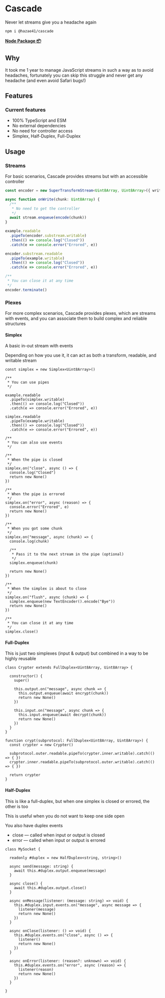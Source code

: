 # Cascade

Never let streams give you a headache again

```bash
npm i @hazae41/cascade
```

[**Node Package 📦**](https://www.npmjs.com/package/@hazae41/cascade)

## Why

It took me 1 year to manage JavaScript streams in such a way as to avoid headaches, fortunately you can skip this struggle and never get any headache (and even avoid Safari bugs!)

## Features

### Current features
- 100% TypeScript and ESM
- No external dependencies
- No need for controller access
- Simplex, Half-Duplex, Full-Duplex

## Usage

### Streams

For basic scenarios, Cascade provides streams but with an accessible controller

```typescript
const encoder = new SuperTransformStream<Uint8Array, Uint8Array>({ write: onWrite })

async function onWrite(chunk: Uint8Array) {
  /** 
   * No need to get the controller 
   */
  await stream.enqueue(encode(chunk))
}

example.readable
  .pipeTo(encoder.substream.writable)
  .then(() => console.log("Closed"))
  .catch(e => console.error("Errored", e))

encoder.substream.readable
  .pipeTo(example.writable)
  .then(() => console.log("Closed"))
  .catch(e => console.error("Errored", e))

/**
 * You can close it at any time
 */
encoder.terminate()
```


### Plexes

For more complex scenarios, Cascade provides plexes, which are streams with events, and you can associate them to build complex and reliable structures

#### Simplex

A basic in-out stream with events

Depending on how you use it, it can act as both a transform, readable, and writable stream

```tsx
const simplex = new Simplex<Uint8Array>()

/**
 * You can use pipes
 */

example.readable
  .pipeTo(simplex.writable)
  .then(() => console.log("Closed"))
  .catch(e => console.error("Errored", e))

simplex.readable
  .pipeTo(example.writable)
  .then(() => console.log("Closed"))
  .catch(e => console.error("Errored", e))

/**
 * You can also use events
 */

/**
 * When the pipe is closed
 */
simplex.on("close", async () => {
  console.log("Closed")
  return new None()
})

/**
 * When the pipe is errored
 */
simplex.on("error", async (reason) => {
  console.error("Errored", e)
  return new None()
})

/**
 * When you got some chunk
 */
simplex.on("message", async (chunk) => {
  console.log(chunk)

  /**
   * Pass it to the next stream in the pipe (optional)
   */
  simplex.enqueue(chunk)

  return new None()
})

/**
 * When the simplex is about to close
 */
simplex.on("flush", async (chunk) => {
  simplex.enqueue(new TextEncoder().encode("Bye"))
  return new None()
})

/**
 * You can close it at any time
 */
simplex.close()
```

#### Full-Duplex

This is just two simplexes (input & output) but combined in a way to be highly reusable

```tsx
class Crypter extends FullDuplex<Uint8Array, Uint8Array> {

  constructor() {
    super()

    this.output.on("message", async chunk => {
      this.output.enqueue(await encrypt(chunk))
      return new None()
    })

    this.input.on("message", async chunk => {
      this.input.enqueue(await decrypt(chunk))
      return new None()
    })
  }
}

function crypt(subprotocol: FullDuplex<Uint8Array, Uint8Array>) {
  const crypter = new Crypter()

  subprotocol.outer.readable.pipeTo(crypter.inner.writable).catch(() => { })
  crypter.inner.readable.pipeTo(subprotocol.outer.writable).catch(() => { })

  return crypter
}
```


#### Half-Duplex

This is like a full-duplex, but when one simplex is closed or errored, the other is too

This is useful when you do not want to keep one side open

You also have duplex events
- close — called when input or output is closed
- error — called when input or output is errored

```tsx
class MySocket {

  readonly #duplex = new HalfDuplex<string, string>()

  async send(message: string) {
    await this.#duplex.output.enqueue(message)
  }

  async close() {
    await this.#duplex.output.close()
  }

  async onMessage(listener: (message: string) => void) {
    this.#duplex.input.events.on("message", async message => {
      listener(message)
      return new None()
    })
  }

  async onClose(listener: () => void) {
    this.#duplex.events.on("close", async () => {
      listener()
      return new None()
    })
  }

  async onError(listener: (reason?: unknown) => void) {
    this.#duplex.events.on("error", async (reason) => {
      listener(reason)
      return new None()
    })
  }

}
```

